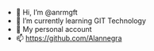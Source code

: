 - 👋 Hi, I’m @anrmgft
- 🌱 I’m currently learning GIT Technology
- 👀 My personal account
- 📫 https://github.com/Alannegra

<!---
anrmgft/anrmgft is a ✨ special ✨ repository because its `README.md` (this file) appears on your GitHub profile.
You can click the Preview link to take a look at your changes.
--->
